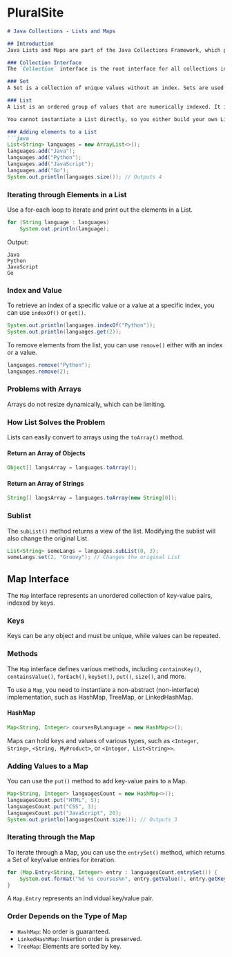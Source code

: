 # PluralSite
```markdown
# Java Collections - Lists and Maps

## Introduction
Java Lists and Maps are part of the Java Collections Framework, which provides a set of classes and interfaces to work with collections of objects.

### Collection Interface
The `Collection` interface is the root interface for all collections in Java. To be considered a collection, certain methods must be implemented, including `add()`, `remove()`, `size()`, `contains()`, and more. Collections can be divided into two subgroups: Lists and Sets.

### Set
A Set is a collection of unique values without an index. Sets are used to store a group of general Java objects.

### List
A List is an ordered group of values that are numerically indexed. It is also an interface, implementing methods of the `Collection` interface and providing its own methods, such as `add()`, `add() at index`, `set()`, `remove() at index`, `indexOf()`, `sublist()`, and `set()`.

You cannot instantiate a List directly, so you either build your own List or use Java's implemented non-abstract List classes like ArrayList, LinkedList, Vector, or Stack. To maintain flexibility, declare your List variable as a general List to change the type of the List throughout the code without altering the variable declaration.

### Adding elements to a List
```java
List<String> languages = new ArrayList<>();
languages.add("Java");
languages.add("Python");
languages.add("JavaScript");
languages.add("Go");
System.out.println(languages.size()); // Outputs 4
```

### Iterating through Elements in a List
Use a for-each loop to iterate and print out the elements in a List.
```java
for (String language : languages)
    System.out.println(language);
```
Output:
```
Java
Python
JavaScript
Go
```

### Index and Value
To retrieve an index of a specific value or a value at a specific index, you can use `indexOf()` or `get()`.
```java
System.out.println(languages.indexOf("Python"));
System.out.println(languages.get(2));
```

To remove elements from the list, you can use `remove()` either with an index or a value.
```java
languages.remove("Python");
languages.remove(2);
```

### Problems with Arrays
Arrays do not resize dynamically, which can be limiting.

### How List Solves the Problem
Lists can easily convert to arrays using the `toArray()` method.

#### Return an Array of Objects
```java
Object[] langsArray = languages.toArray();
```

#### Return an Array of Strings
```java
String[] langsArray = languages.toArray(new String[0]);
```

### Sublist
The `subList()` method returns a view of the list. Modifying the sublist will also change the original List.
```java
List<String> someLangs = languages.subList(0, 3);
someLangs.set(2, "Groovy"); // Changes the original List
```

## Map Interface
The `Map` interface represents an unordered collection of key-value pairs, indexed by keys.

### Keys
Keys can be any object and must be unique, while values can be repeated.

### Methods
The `Map` interface defines various methods, including `containsKey()`, `containsValue()`, `forEach()`, `keySet()`, `put()`, `size()`, and more.

To use a `Map`, you need to instantiate a non-abstract (non-interface) implementation, such as HashMap, TreeMap, or LinkedHashMap.

#### HashMap
```java
Map<String, Integer> coursesByLanguage = new HashMap<>();
```

Maps can hold keys and values of various types, such as `<Integer, String>`, `<String, MyProduct>`, or `<Integer, List<String>>`.

### Adding Values to a Map
You can use the `put()` method to add key-value pairs to a Map.
```java
Map<String, Integer> languagesCount = new HashMap<>();
languagesCount.put("HTML", 5);
languagesCount.put("CSS", 3);
languagesCount.put("JavaScript", 20);
System.out.println(languagesCount.size()); // Outputs 3
```

### Iterating through the Map
To iterate through a Map, you can use the `entrySet()` method, which returns a Set of key/value entries for iteration.
```java
for (Map.Entry<String, Integer> entry : languagesCount.entrySet()) {
    System.out.format("%d %s courses%n", entry.getValue(), entry.getKey());
}
```

A `Map.Entry` represents an individual key/value pair.

### Order Depends on the Type of Map
- `HashMap`: No order is guaranteed.
- `LinkedHashMap`: Insertion order is preserved.
- `TreeMap`: Elements are sorted by key.
```

